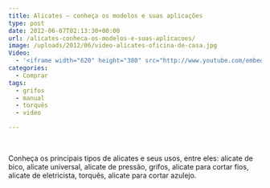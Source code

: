 ```yaml
---
title: Alicates – conheça os modelos e suas aplicações
type: post
date: 2012-06-07T02:13:30+00:00
url: /alicates-conheca-os-modelos-e-suas-aplicacoes/
image: /uploads/2012/06/video-alicates-oficina-de-casa.jpg
Video:
  - '<iframe width="620" height="380" src="http://www.youtube.com/embed/D9cNtIw60II?wmode=transparent" frameborder="0" allowfullscreen></iframe>'
categories:
  - Comprar
tags:
  - grifos
  - manual
  - torquês
  - video

---
```

&nbsp;

Conheça os principais tipos de alicates e seus usos, entre eles: alicate de bico, alicate universal, alicate de pressão, grifos, alicate para cortar fios, alicate de eletricista, torquês, alicate para cortar azulejo.
